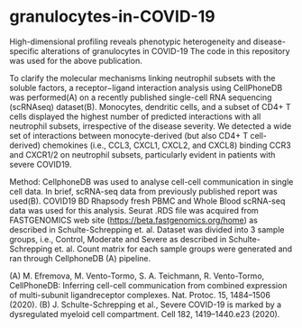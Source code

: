 # granulocytes-in-COVID-19
High-dimensional profiling reveals phenotypic heterogeneity and disease-specific alterations of granulocytes in COVID-19
The code in this repository was used for the above publication.  

To clarify the molecular mechanisms linking neutrophil subsets with the soluble factors, a receptor−ligand interaction analysis using CellPhoneDB was performed(A) on a recently published single-cell RNA sequencing (scRNAseq) dataset(B). Monocytes, dendritic cells, and a subset of CD4+ T cells displayed the highest number of predicted interactions with all neutrophil subsets, irrespective of the disease severity. We detected a wide set of interactions between monocyte-derived (but also CD4+ T cell-derived) chemokines (i.e., CCL3, CXCL1, CXCL2, and CXCL8) binding CCR3 and CXCR1/2 on neutrophil subsets, particularly evident in patients with severe COVID19.

Method:
CellphoneDB was used to analyse cell-cell communication in single cell data. In brief, scRNA-seq data from previously published report was used(B). COVID19 BD Rhapsody fresh PBMC and Whole Blood scRNA-seq data was used for this analysis.  Seurat .RDS file was acquired from FASTGENOMICS web site (https://beta.fastgenomics.org/home) as described in Schulte-Schrepping et. al. Dataset was divided into 3 sample groups, i.e., Control, Moderate and Severe as described in Schulte-Schrepping et. al.  Count matrix for each sample groups were generated and ran through CellphoneDB (A) pipeline.

(A) M. Efremova, M. Vento-Tormo, S. A. Teichmann, R. Vento-Tormo, CellPhoneDB: Inferring cell-cell communication from combined expression of multi-subunit ligandreceptor complexes. Nat. Protoc. 15, 1484–1506 (2020).
(B) J. Schulte-Schrepping et al., Severe COVID-19 is marked by a dysregulated myeloid cell compartment. Cell 182, 1419–1440.e23 (2020).
